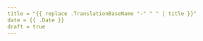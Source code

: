 ```yaml
---
title = "{{ replace .TranslationBaseName "-" " " | title }}"
date = {{ .Date }}
draft = true
---
```

